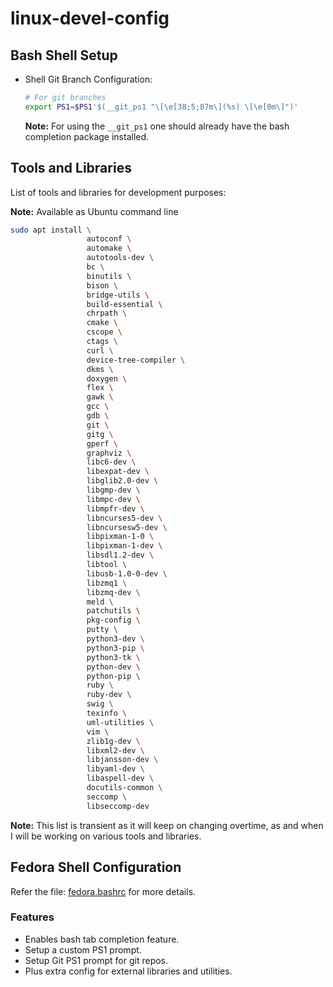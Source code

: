 # linux-devel-config #

## Bash Shell Setup ##

* Shell Git Branch Configuration:

    ```sh
    # For git branches
    export PS1=$PS1'$(__git_ps1 "\[\e[38;5;87m\](%s) \[\e[0m\]")'
    ```
    **Note:** For using the `__git_ps1` one should already have the bash completion package installed.

## Tools and Libraries ##

List of tools and libraries for development purposes:

**Note:** Available as Ubuntu command line
```sh
sudo apt install \
                 autoconf \
                 automake \
                 autotools-dev \
                 bc \
                 binutils \
                 bison \
                 bridge-utils \
                 build-essential \
                 chrpath \
                 cmake \
                 cscope \
                 ctags \
                 curl \
                 device-tree-compiler \
                 dkms \
                 doxygen \
                 flex \
                 gawk \
                 gcc \
                 gdb \
                 git \
                 gitg \
                 gperf \
                 graphviz \
                 libc6-dev \
                 libexpat-dev \
                 libglib2.0-dev \
                 libgmp-dev \
                 libmpc-dev \
                 libmpfr-dev \
                 libncurses5-dev \
                 libncursesw5-dev \
                 libpixman-1-0 \
                 libpixman-1-dev \
                 libsdl1.2-dev \
                 libtool \
                 libusb-1.0-0-dev \
                 libzmq1 \
                 libzmq-dev \
                 meld \
                 patchutils \
                 pkg-config \
                 putty \
                 python3-dev \
                 python3-pip \
                 python3-tk \
                 python-dev \
                 python-pip \
                 ruby \
                 ruby-dev \
                 swig \
                 texinfo \
                 uml-utilities \
                 vim \
                 zlib1g-dev \
                 libxml2-dev \
                 libjansson-dev \
                 libyaml-dev \
                 libaspell-dev \
                 docutils-common \
                 seccomp \
                 libseccomp-dev
```
**Note:** This list is transient as it will keep on changing overtime, as and when I will be working on various tools and libraries.

## Fedora Shell Configuration

Refer the file: [fedora.bashrc](fedora.bashrc) for more details.

### Features

* Enables bash tab completion feature.
* Setup a custom PS1 prompt.
* Setup Git PS1 prompt for git repos.
* Plus extra config for external libraries and utilities.
